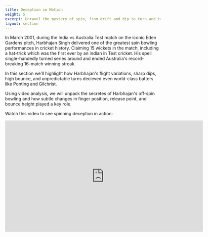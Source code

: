 ```yaml
---
title: Deception in Motion
weight: 5
excerpt: Unravel the mystery of spin, from drift and dip to turn and trickery. 
layout: section
---
```


In March 2001, during the India vs Australia Test match on the iconic Eden Gardens pitch, Harbhajan Singh delivered one of the greatest spin bowling performances in cricket history. Claiming 15 wickets in the match, including a hat-trick which was the first ever by an Indian in Test cricket. His spell single-handedly turned series around and ended Australia's record-breaking 16-match winning streak. 

In this section we'll highlight how Harbhajan's flight variations, sharp dips, high bounce, and unpredictable turns decieved even world-class batters like Ponting and Gilchrist. 

Using video analysis, we will unpack the secretes of Harbhajan's off-spin bowling and how subtle changes in finger position, release point, and bounce height played a key role. 

<section id="deception-in-motion">
  <p>Watch this video to see spinning deception in action:</p>
  <iframe width="640" height="360" src="https://www.youtube.com/watch?v=BjHCxWPquMA" frameborder="0" allow="accelerometer; autoplay; encrypted-media; gyroscope; picture-in-picture" allowfullscreen></iframe>
</section>
